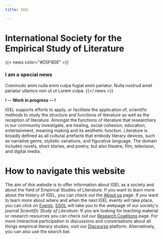 ```yaml
---
title: IGEL

---
```

# International Society for the Empirical Study of Literature

{{< news color="#D5F9DE" >}}

### I am a special news

Commodo anim nulla enim culpa fugiat enim pariatur. Nulla nostrud amet pariatur ullamco non ut ut Lorem culpa.
{{</ news >}}

**! -- Work in progress -- !**

IGEL supports efforts to apply, or facilitate the application of, scientific methods to study the structure and functions of literature as well as the reception of literature. Amongst the functions of literature that researchers in our community investigate, are healing, social cohesion, education, entertainment, meaning making and its aesthetic function. Literature is broadly defined as all cultural artefacts that embody literary devices, such as narrative genre, stylistic variations, and figurative language. The domain includes novels, short stories, and poetry, but also theatre, film, television, and digital media.

# How to navigate this website

The aim of this website is to offer information about IGEL as a society and about the field of Empirical Studies of Literature. If you want to learn more about the history of IGEL, you can check out the [About us](/about-us/) page. If you want to learn more about where and when the next IGEL events will take place, you can click on [Events](/events/). [SSOL](/ssol/) will take you to the webpage of our society's journal _Scientific Study of Literature_. If you are looking for teaching material or research resources you can check out our [Research Coalitions](/research-coalitions/) page. For more interactive participation in discussions and conversations about all things empirical literary studies, visit our [Discourse](/discourse/) platform. Alternatively, you can also use the search bar.